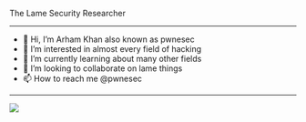 The Lame Security Researcher

----------------------------------------------------------------

- 👋 Hi, I’m Arham Khan also known as pwnesec
- 👀 I’m interested in almost every field of hacking
- 🌱 I’m currently learning about many other fields
- 💞️ I’m looking to collaborate on lame things
- 📫 How to reach me @pwnesec

----------------------------------------------------------------

<img src="https://profile-counter.glitch.me/pwnesec/count.svg">
